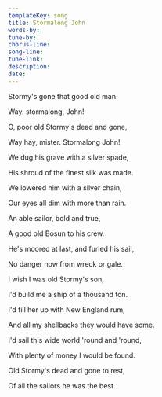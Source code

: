 ```yaml
---
templateKey: song
title: Stormalong John  
words-by:
tune-by:
chorus-line:
song-line:
tune-link:
description:
date:
---
```

Stormy's gone that good old man

Way. stormalong, John!

O, poor old Stormy's dead and gone,

Way hay, mister. Stormalong John!

We dug his grave with a silver spade,

His shroud of the finest silk was made.

We lowered him with a silver chain,

Our eyes all dim with more than rain.

An able sailor, bold and true,

A good old Bosun to his crew.

He's moored at last, and furled his sail,

No danger now from wreck or gale.

I wish I was old Stormy's son,

I'd build me a ship of a thousand ton.

I'd fill her up with New England rum,

And all my shellbacks they would have some.

I'd sail this wide world 'round and 'round,

With plenty of money I would be found.

Old Stormy's dead and gone to rest,

Of all the sailors he was the best.
